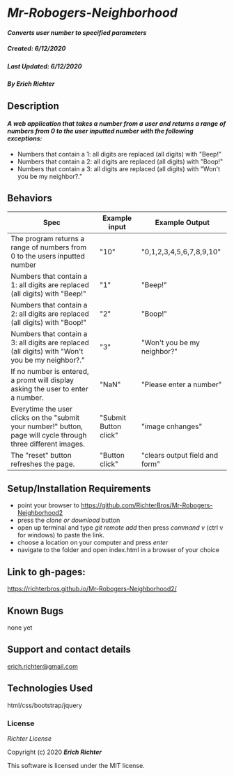 # _Mr-Robogers-Neighborhood_

#### _Converts user number to specified parameters_
##### __Created:__ 6/12/2020
##### __Last Updated:__ 6/12/2020 
##### By _**Erich Richter**_  

## Description

#### _A web application that takes a number from a user and returns a range of numbers from 0 to the user inputted number with the following exceptions:_

* Numbers that contain a 1: all digits are replaced (all digits) with "Beep!"
* Numbers that contain a 2: all digits are replaced (all digits) with "Boop!"
* Numbers that contain a 3: all digits are replaced (all digits) with "Won't you be my neighbor?."

## Behaviors

| Spec| Example input | Example Output
| ----------- | ----------- | ----------- |
| The program returns a range of numbers from 0 to the users inputted number | "10" | "0,1,2,3,4,5,6,7,8,9,10" |
| Numbers that contain a 1: all digits are replaced (all digits) with "Beep!" | "1" | "Beep!" |
| Numbers that contain a 2: all digits are replaced (all digits) with "Boop!" | "2" | "Boop!" |
| Numbers that contain a 3: all digits are replaced (all digits) with "Won't you be my neighbor?." | "3" | "Won't you be my neighbor?" |
| If no number is entered, a promt will display asking the user to enter a number. | "NaN" | "Please enter a number" |
| Everytime the user clicks on the "submit your number!" button, page will cycle through three different images. | "Submit Button click" | "image cnhanges" |
| The "reset" button refreshes the page. | "Button click" | "clears output field and form" |

## Setup/Installation Requirements

* point your browser to https://github.com/RichterBros/Mr-Robogers-Neighborhood2
* press the _clone or download_ button
* open up terminal and type _git remote add_ then press _command v_ (ctrl v for windows) to paste the link.
* choose a location on your computer and press _enter_
* navigate to the folder and open index.html in a browser of your choice

## Link to gh-pages:

https://richterbros.github.io/Mr-Robogers-Neighborhood2/

## Known Bugs

none yet

## Support and contact details

erich.richter@gmail.com

## Technologies Used

html/css/bootstrap/jquery

### License

*Richter License*

Copyright (c) 2020 **_Erich Richter_**

This software is licensed under the MIT license.